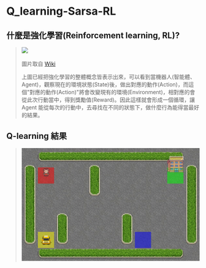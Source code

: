 # Q_learning-Sarsa-RL

## 什麼是強化學習(Reinforcement learning, RL)?
>![](https://upload.wikimedia.org/wikipedia/commons/thumb/1/1b/Reinforcement_learning_diagram.svg/250px-Reinforcement_learning_diagram.svg.png)
> 
>圖片取自 [Wiki](https://zh.wikipedia.org/wiki/%E5%BC%BA%E5%8C%96%E5%AD%A6%E4%B9%A0)
>
>上圖已經把強化學習的整體概念皆表示出來，可以看到當機器人(智能體、Agent)，觀察現在的環境狀態(State)後，做出對應的動作(Action)，而這個"對應的動作(Action)"將會改變現有的環境(Environment)，相對應的會從此次行動當中，得到獎勵值(Reward)。因此這樣就會形成一個循環，讓 Agent 能從每次的行動中，去尋找在不同的狀態下，做什麼行為能得當最好的結果。


## Q-learning 結果
>![](https://github.com/Min-Syue/Q_learning-RL/blob/master/Taxi_video.gif)
